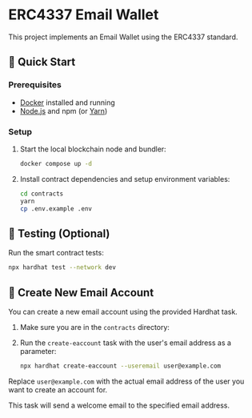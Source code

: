 # ERC4337 Email Wallet

This project implements an Email Wallet using the ERC4337 standard.

## 🚀 Quick Start

### Prerequisites

- [Docker](https://www.docker.com/) installed and running
- [Node.js](https://nodejs.org/) and npm (or [Yarn](https://yarnpkg.com/))

### Setup

1. Start the local blockchain node and bundler:

   ```bash
   docker compose up -d
   ```

2. Install contract dependencies and setup environment variables:

   ```bash
   cd contracts
   yarn
   cp .env.example .env
   ```

## 🧪 Testing (Optional)

Run the smart contract tests:
```bash
npx hardhat test --network dev
```

## 📧 Create New Email Account

You can create a new email account using the provided Hardhat task.

1. Make sure you are in the `contracts` directory:

2. Run the `create-eaccount` task with the user's email address as a parameter:

   ```bash
   npx hardhat create-eaccount --useremail user@example.com
   ```

Replace `user@example.com` with the actual email address of the user you want to create an account for.

This task will send a welcome email to the specified email address.

